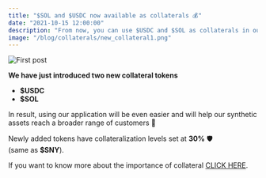 ```yaml
---
title: "$SOL and $USDC now available as collaterals 💰"
date: "2021-10-15 12:00:00"
description: "From now, you can use $USDC and $SOL as collaterals in our app"
image: "/blog/collaterals/new_collateral1.png"
---
```

![First post](/blog/collaterals/new_collateral2.png "horizontal")

**We have just introduced two new collateral tokens** 
* **$USDC** 
* **$SOL**  

In result, using our application will be even easier and will help our synthetic assets reach a broader range of customers 🚀

Newly added tokens have collateralization levels set at **30%** 🛡️  
(same as **$SNY**).

If you want to know more about the importance of collateral [CLICK HERE](https://www.synthetify.io/blog/liquidation/). 